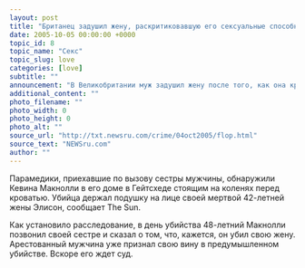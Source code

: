 ```yaml
---
layout: post
title: "Британец задушил жену, раскритиковавшую его сексуальные способности"
date: 2005-10-05 00:00:00 +0000
topic_id: 8
topic_name: "Секс"
topic_slug: love
categories: [love]
subtitle: ""
announcement: "В Великобритании муж задушил жену после того, как она критически отозвалась о его сексуальных способностях и неуспехе в постели."
additional_content: ""
photo_filename: ""
photo_width: 0
photo_height: 0
photo_alt: ""
source_url: "http://txt.newsru.com/crime/04oct2005/flop.html"
source_text: "NEWSru.com"
author: ""
---
```

Парамедики, приехавшие по вызову сестры мужчины, обнаружили Кевина Макнолли в его доме в Гейтсхеде стоящим на коленях перед кроватью. Убийца держал подушку на лице своей мертвой 42-летней жены Элисон, сообщает The Sun.

Как установило расследование, в день убийства 48-летний Макнолли позвонил своей сестре и сказал о том, что, кажется, он убил свою жену. Арестованный мужчина уже признал свою вину в предумышленном убийстве. Вскоре его ждет суд.
